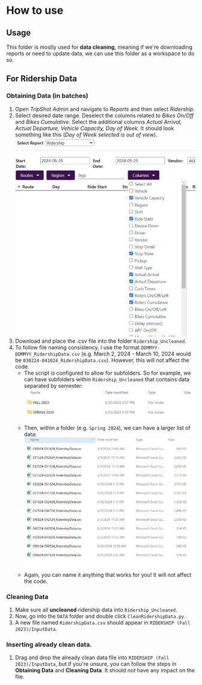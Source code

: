 # How to use
## Usage
This folder is mostly used for **data cleaning**, meaning if we're downloading reports or need to update data, we can use this folder as a workspace to do so.
## For Ridership Data
### Obtaining Data (in batches)
1. Open *TripShot Admin* and navigate to *Reports* and then select *Ridership*.
2. Select desired date range. Deselect the columns related to *Bikes On/Off* and *Bikes Cumulative*. Select the additional columns *Actual Arrival, Actual Departure, Vehicle Capacity, Day of Week*. It should look something like this (*Day of Week selected is out of view*).\
![Columns that should be selected.](../VIDEO%20TUTORIALS/_img/DATA_Ridership_TripShot_1.png)
3. Download and place the .csv file into the folder `Ridership_Uncleaned`. 
4. To follow file naming consistency, I use the format `DDMMYY-DDMMYY_RidershipData.csv` (e.g. March 2, 2024 - March 10, 2024 would be `030224-041024_RidershipData.csv`). However, this will not affect the code.
    - The script is configured to allow for subfolders. So for example, we can have subfolders within `Ridership_Uncleaned` that contains data separated by semester:\
    ![Example photo of directory.](../VIDEO%20TUTORIALS/_img/DATA_Ridership_TripShot_2.png)
    - Then, within a folder (e.g. `Spring 2024`), we can have a larger list of data:\
    ![Example photo of directory.](../VIDEO%20TUTORIALS/_img/DATA_Ridership_TripShot_3.png)
    - Again, you can name it anything that works for you! It will not affect the code.

### Cleaning Data
1. Make sure all **uncleaned** ridership data into `Ridership_Uncleaned`.
2. Now, go into the `DATA` folder and double click `CleanRidershipData.py`.
3. A new file named `RidershipData.csv` should appear in `RIDERSHIP (Fall 2023)/InputData`.

### Inserting already clean data.
1. Drag and drop the already clean data file into `RIDERSHIP (Fall 2023)/InputData`, but if you're unsure, you can follow the steps in **Obtaining Data** and **Cleaning Data**. It should *not* have any impact on the file.